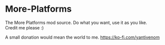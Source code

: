 # More-Platforms
The More Platforms mod source. Do what you want, use it as you like. Credit me please :)

A small donation would mean the world to me.
https://ko-fi.com/yantivenom
